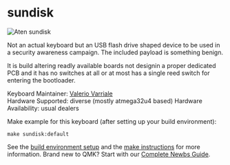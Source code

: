 # sundisk

![Aten sundisk](https://i.imgur.com/nsS0PiV.png)

Not an actual keyboard but an USB flash drive shaped device to be used in a security awareness campaign. The included payload is something benign.

It is build altering readly available boards not designin a proper dedicated PCB and it has no switches at all or at most has a single reed switch for entering the bootloader.

Keyboard Maintainer: [Valerio Varriale](https://github.com/valerio-varriale/)  
Hardware Supported: diverse (mostly atmega32u4 based)
Hardware Availability: usual dealers

Make example for this keyboard (after setting up your build environment):

    make sundisk:default

See the [build environment setup](https://docs.qmk.fm/#/getting_started_build_tools) and the [make instructions](https://docs.qmk.fm/#/getting_started_make_guide) for more information. Brand new to QMK? Start with our [Complete Newbs Guide](https://docs.qmk.fm/#/newbs).
